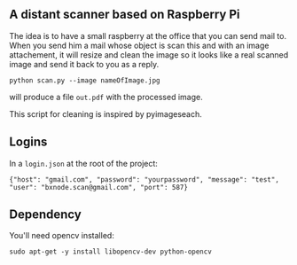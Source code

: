 ## A distant scanner based on Raspberry Pi

The idea is to have a small raspberry at the office that you can send mail to.
When you send him a mail whose object is scan this and with an image attachement, it will resize and clean the image so it looks like a real scanned image and send it back to you as a reply.

```
python scan.py --image nameOfImage.jpg
```

will produce a file `out.pdf` with the processed image.


This script for cleaning is inspired by pyimageseach.


## Logins

In a `login.json` at the root of the project:

```
{"host": "gmail.com", "password": "yourpassword", "message": "test", "user": "bxnode.scan@gmail.com", "port": 587}
```


## Dependency

You'll need opencv installed:

```
sudo apt-get -y install libopencv-dev python-opencv
```

